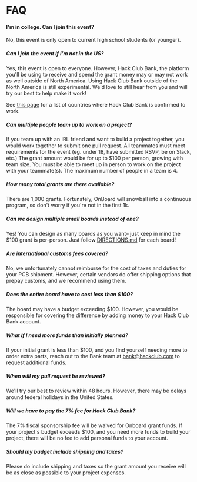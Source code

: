 # FAQ

#### I'm in college. Can I join this event? 

No, this event is only open to current high school students (or younger).

##### Can I join the event if I'm not in the US?

Yes, this event is open to everyone. However, Hack Club Bank, the platform you'll be using to receive and spend the grant money may or may not work as well outside of North America. Using Hack Club Bank outside of the North America is still experimental. We'd love to still hear from you and will try our best to help make it work!

See [this page](./eligible_countries.md) for a list of countries where Hack Club Bank is confirmed to work.

<!-- ##### What if I don't have a project idea?

Check out the [examples](/examples) for inspiration. If you're still stuck, you can ask for help in the [#hardware-party](https://hackclub.slack.com/archives/C0168BR5PDE) channel on Slack. -->

##### Can multiple people team up to work on a project?

If you team up with an IRL friend and want to build a project together, you would work together to submit one pull request. All teammates must meet requirements for the event (eg. under 18, have submitted RSVP, be on Slack, etc.) The grant amount would be for up to $100 per person, growing with team size. You must be able to meet up in person to work on the project with your teammate(s). The maximum number of people in a team is 4.

##### How many total grants are there available?

There are 1,000 grants. Fortunately, OnBoard will snowball into a continuous program, so don't worry if you're not in the first 1k.

##### Can we design multiple small boards instead of one?

Yes! You can design as many boards as you want– just keep in mind the $100 grant is per-person. Just follow [DIRECTIONS.md](https://github.com/hackclub/OnBoard/directions.md) for each board!

##### Are international customs fees covered?

No, we unfortunately cannot reimburse for the cost of taxes and duties for your PCB shipment. However, certain vendors do offer shipping options that prepay customs, and we recommend using them.

##### Does the entire board have to cost less than $100?

The board may have a budget exceeding $100. However, you would be responsible for covering the difference by adding money to your Hack Club Bank account.

##### What if I need more funds than initially planned?

If your initial grant is less than $100, and you find yourself needing more to order extra parts, reach out to the Bank team at bank@hackclub.com to request additional funds.

##### When will my pull request be reviewed?

We'll try our best to review within 48 hours. However, there may be delays around federal holidays in the United States.

##### Will we have to pay the 7% fee for Hack Club Bank?

The 7% fiscal sponsorship fee will be waived for Onboard grant funds. If your project's budget exceeds $100, and you need more funds to build your project, there will be no fee to add personal funds to your account.

##### Should my budget include shipping and taxes?

Please do include shipping and taxes so the grant amount you receive will be as close as possible to your project expenses.
